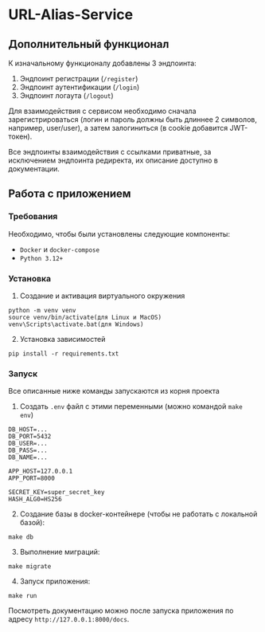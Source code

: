 # URL-Alias-Service
## Дополнительный функционал
К изначальному функционалу добавлены 3 эндпоинта:

1. Эндпоинт регистрации (`/register`)  
2. Эндпоинт аутентификации (`/login`)
3. Эндпоинт логаута (`/logout`)

Для взаимодействия с сервисом необходимо сначала зарегистрироваться (логин и пароль должны быть длиннее 2 символов, например, user/user),
а затем залогиниться (в cookie добавится JWT-токен). 

Все эндпоинты взаимодействия с ссылками приватные,
за исключением эндпоинта редиректа, их описание доступно в документации.

## Работа с приложением

### Требования

Необходимо, чтобы были установлены следующие компоненты:

- `Docker` и `docker-compose`
- `Python 3.12+`

### Установка

1. Создание и активация виртуального окружения
```commandline
python -m venv venv
source venv/bin/activate(для Linux и MacOS)
venv\Scripts\activate.bat(для Windows)
```

2. Установка зависимостей

```commandline
pip install -r requirements.txt
```

### Запуск

Все описанные ниже команды запускаются из корня проекта

1. Создать `.env` файл с этими переменными (можно командой `make env`)
```dotenv
DB_HOST=...
DB_PORT=5432
DB_USER=...
DB_PASS=...
DB_NAME=...

APP_HOST=127.0.0.1
APP_PORT=8000

SECRET_KEY=super_secret_key
HASH_ALG0=HS256
```

2. Создание базы в docker-контейнере (чтобы не работать с локальной базой):
```commandline
make db
```
3. Выполнение миграций:
```commandline
make migrate
```
4. Запуск приложения:
```commandline
make run
```
Посмотреть документацию можно после запуска приложения по адресу `http://127.0.0.1:8000/docs`.